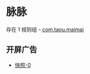 # 脉脉

存在 1 规则组 - [com.taou.maimai](/src/apps/com.taou.maimai.ts)

## 开屏广告

- [快照-0](https://i.gkd.li/import/import/12840698)
